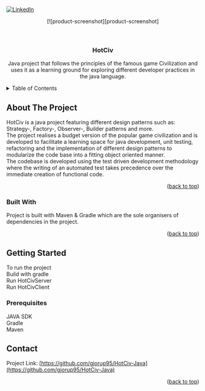 <!-- Improved compatibility of back to top link: See: https://github.com/othneildrew/Best-README-Template/pull/73 -->
<a name="readme-top"></a>




<!-- PROJECT SHIELDS -->
<!--
*** I'm using markdown "reference style" links for readability.
*** Reference links are enclosed in brackets [ ] instead of parentheses ( ).
*** See the bottom of this document for the declaration of the reference variables
*** for contributors-url, forks-url, etc. This is an optional, concise syntax you may use.
*** https://www.markdownguide.org/basic-syntax/#reference-style-links
-->



[![LinkedIn][linkedin-shield]][linkedin-url]
<div align="center">
[![product-screenshot][product-screenshot]
</div>

<br />
<!-- PROJECT LOGO -->
<br />
<div align="center">
  </a>
 
 

<h3 align="center">HotCiv</h3>

  <p align="center">
   Java project that follows the principles of the famous game Civilization and uses it as a learning ground for exploring different developer practices in the java language.
    <br />
   
</div>



<!-- TABLE OF CONTENTS -->
<details>
  <summary>Table of Contents</summary>
  <ol>
    <li>
      <a href="#about-the-project">About The Project</a>
      <ul>
        <li><a href="#built-with">Built With</a></li>
      </ul>
    </li>
    <li>
      <a href="#getting-started">Getting Started</a>
      <ul>
        <li><a href="#prerequisites">Prerequisites</a></li>
        <li><a href="#installation">Installation</a></li>
      </ul>
    </li>
    <li><a href="#contact">Contact</a></li>
  </ol>
</details>



<!-- ABOUT THE PROJECT -->
## About The Project
HotCiv is a java project featuring different design patterns such as: Strategy-, Factory-, Observer-, Builder patterns and more. <br />
The project realises a budget version of the popular game civilization and is developed to facilitate a learning space for java development, unit testing, refactoring and the implementation of different design patterns to modularize the code base into a fitting object oriented manner. <br/>
The codebase is developed using the test driven development methodology where the writing of an automated test takes precedence over the immediate creation of functional code.


<p align="right">(<a href="#readme-top">back to top</a>)</p>



### Built With
Project is built with Maven & Gradle which are the sole organisers of dependencies in the project.

<p align="right">(<a href="#readme-top">back to top</a>)</p>



<!-- GETTING STARTED -->
## Getting Started
To run the project <br/>
Build with gradle <br/>
Run HotCivServer <br/>
Run HotCivClient <br/>


### Prerequisites
JAVA SDK <br/>
Gradle <br/>
Maven <br/>


<!-- CONTACT -->
## Contact

Project Link: [https://github.com/gjorup95/HotCiv-Java](https://github.com/gjorup95/HotCiv-Java)

<p align="right">(<a href="#readme-top">back to top</a>)</p>




[license-shield]: https://img.shields.io/github/license/github_username/repo_name.svg?style=for-the-badge
[license-url]: https://github.com/github_username/repo_name/blob/master/LICENSE.txt
[linkedin-shield]: https://img.shields.io/badge/-LinkedIn-black.svg?style=for-the-badge&logo=linkedin&colorB=555
[linkedin-url]: https://www.linkedin.com/in/troels-hune-gj%C3%B8rup-88566410b/
[product-screenshot]: images/Hotciv.png
